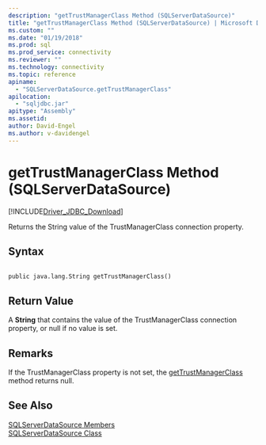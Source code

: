 ```yaml
---
description: "getTrustManagerClass Method (SQLServerDataSource)"
title: "getTrustManagerClass Method (SQLServerDataSource) | Microsoft Docs"
ms.custom: ""
ms.date: "01/19/2018"
ms.prod: sql
ms.prod_service: connectivity
ms.reviewer: ""
ms.technology: connectivity
ms.topic: reference
apiname: 
  - "SQLServerDataSource.getTrustManagerClass"
apilocation: 
  - "sqljdbc.jar"
apitype: "Assembly"
ms.assetid:
author: David-Engel
ms.author: v-davidengel
---
```

# getTrustManagerClass Method (SQLServerDataSource)
[!INCLUDE[Driver_JDBC_Download](../../../includes/driver_jdbc_download.md)]

  Returns the String value of the TrustManagerClass connection property.
  
## Syntax  
  
```  
  
public java.lang.String getTrustManagerClass()  
```  
  
## Return Value  
 A **String** that contains the value of the TrustManagerClass connection property, or null if no value is set.  
  
## Remarks  
 If the TrustManagerClass property is not set, the [getTrustManagerClass](../../../connect/jdbc/reference/gettrustmanagerclass-method-sqlserverdatasource.md) method returns null.  
  
## See Also  
 [SQLServerDataSource Members](../../../connect/jdbc/reference/sqlserverdatasource-members.md)   
 [SQLServerDataSource Class](../../../connect/jdbc/reference/sqlserverdatasource-class.md)  
  
  
